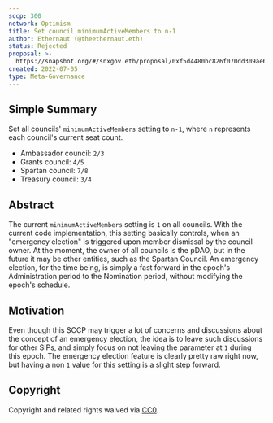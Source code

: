 ```yaml
---
sccp: 300
network: Optimism
title: Set council minimumActiveMembers to n-1
author: Ethernaut (@theethernaut.eth)
status: Rejected
proposal: >-
  https://snapshot.org/#/snxgov.eth/proposal/0xf5d4480bc826f070dd309ae68c9f28d03b347fc2cfe7fe1a24afbfe8d278b154
created: 2022-07-05
type: Meta-Governance
---
```


## Simple Summary

<!--"If you can't explain it simply, you don't understand it well enough." Provide a simplified and layman-accessible explanation of the SCCP.-->

Set all councils' `minimumActiveMembers` setting to `n-1`, where `n` represents each council's current seat count.
* Ambassador council: `2/3`
* Grants council: `4/5`
* Spartan council: `7/8`
* Treasury council: `3/4`

## Abstract

<!--A short (~200 word) description of the variable change proposed.-->

The current `minimumActiveMembers` setting is `1` on all councils. With the current code implementation, this setting basically controls, when an "emergency election" is triggered upon member dismissal by the council owner. At the moment, the owner of all councils is the pDAO, but in the future it may be other entities, such as the Spartan Council. An emergency election, for the time being, is simply a fast forward in the epoch's Administration period to the Nomination period, without modifying the epoch's schedule.

## Motivation

<!--The motivation is critical for SCCPs that want to update variables within Synthetix. It should clearly explain why the existing variable is not incentive aligned. SCCP submissions without sufficient motivation may be rejected outright.-->

Even though this SCCP may trigger a lot of concerns and discussions about the concept of an emergency election, the idea is to leave such discussions for other SIPs, and simply focus on not leaving the parameter at `1` during this epoch. The emergency election feature is clearly pretty raw right now, but having a non `1` value for this setting is a slight step forward.

## Copyright

Copyright and related rights waived via [CC0](https://creativecommons.org/publicdomain/zero/1.0/).
